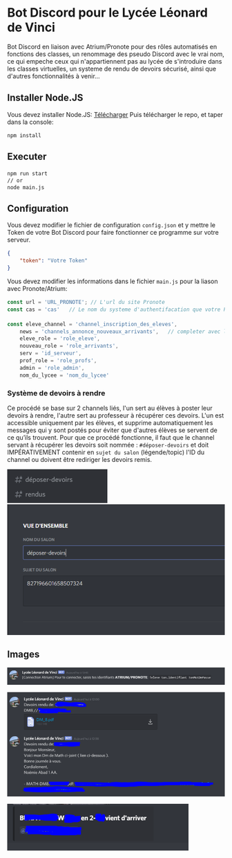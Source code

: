 # Bot Discord pour le Lycée Léonard de Vinci
Bot Discord en liaison avec Atrium/Pronote pour des rôles automatisés en fonctions des classes, un renommage des pseudo Discord avec le vrai nom, ce qui empeche ceux qui n'appartiennent pas au lycée de s'introduire dans les classes virtuelles, un systeme de rendu de devoirs sécurisé, ainsi que d'autres fonctionnalités à venir...


## Installer Node.JS
Vous devez installer Node.JS: [Télécharger](https://nodejs.org/en/download/)
Puis télécharger le repo,
et taper dans la console:
```
npm install
```

## Executer
```
npm run start
// or
node main.js
```

## Configuration
Vous devez modifier le fichier de configuration `config.json` et y mettre le Token de votre Bot Discord pour faire fonctionner ce programme sur votre serveur.
```json
{
	"token": "Votre Token"
}
```

Vous devez modifier les informations dans le fichier `main.js` pour la liason avec Pronote/Atrium:

```js
const url = 'URL_PRONOTE'; // L'url du site Pronote
const cas = 'cas'	// Le nom du systeme d'authentifacation que votre Pronote utilise, pour le trouver: https://github.com/Litarvan/pronote-api#comptes-r%C3%A9gion-support%C3%A9s

const eleve_channel = 'channel_inscription_des_eleves',
    news = 'channels_annonce_nouveaux_arrivants',	// completer avec les ID correspondants
    eleve_role = 'role_eleve',
    nouveau_role = 'role_arrivants',
    serv = 'id_serveur',
    prof_role = 'role_profs',
    admin = 'role_admin',
    nom_du_lycee = 'nom_du_lycee'

```

### Système de devoirs à rendre
Ce procédé se base sur 2 channels liés, l'un sert au élèves à poster leur devoirs à rendre, l'autre sert au professeur à récupérer ces devoirs.
L'un est accessible uniquement par les élèves, et supprime automatiquement les messages qui y sont postés pour éviter que d'autres élèves se servent de ce qu’ils trouvent.
Pour que ce procédé fonctionne, il faut que le channel servant à récupérer les devoirs soit nommée : `#déposer-devoirs` et doit IMPÉRATIVEMENT contenir en `sujet du salon` (légende/topic) l'ID du channel ou doivent être rediriger les devoirs remis.


![channels devoirs](https://raw.githubusercontent.com/Dalvii/discord-lycee-leonard-de-vinci/main/img/4.PNG)
![channels settings](https://raw.githubusercontent.com/Dalvii/discord-lycee-leonard-de-vinci/main/img/5.PNG)


## Images
![Atrium Setup](https://raw.githubusercontent.com/Dalvii/discord-lycee-leonard-de-vinci/main/img/3.PNG)

![Rendu devoirs](https://raw.githubusercontent.com/Dalvii/discord-lycee-leonard-de-vinci/main/img/2.PNG)

![Arrivants](https://raw.githubusercontent.com/Dalvii/discord-lycee-leonard-de-vinci/main/img/1.PNG)
